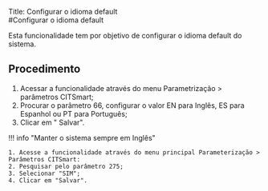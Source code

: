 Title: Configurar o idioma default  
#Configurar o idioma default

Esta funcionalidade tem por objetivo de configurar o idioma default do sistema.  

## Procedimento

1. Acessar a funcionalidade através do menu Parametrização > parâmetros CITSmart;   
2. Procurar o parâmetro 66, configurar o valor EN para Inglês, ES para Espanhol ou PT para Português;
3. Clicar em " Salvar".

!!! info "Manter o sistema sempre em Inglês"  

    1. Acesse a funcionalidade através do menu principal Parameterização > Parâmetros CITSmart:   
    2. Pesquisar pelo parâmetro 275; 
    3. Selecionar "SIM";
    4. Clicar em "Salvar".





